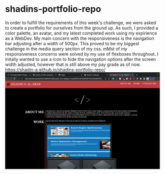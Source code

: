 # shadins-portfolio-repo
In order to fulfill the requirements of this week's challenge, we were asked to create a portfolio for ourselves from the ground up.
As such, I provided a color palette, an avatar, and my latest completed work using my expirience as a WebDev.
My main concern with the responsiveness is the navigation bar adjusting after a width of 500px. This proved to be my biggest challenge in the media query section of my css.
mMst of my responsiveness concerns were solved by my use of flexboxes throughout. I initally wanted to use a icon to hide the navigation options after the screen width adjusted, 
however that is still above my pay grade as of now.
</br>
https://shadin-a.github.io/shadins-portfolio-repo/
</br>
![my screenshot](./assets/images/myscreenshot.png)
